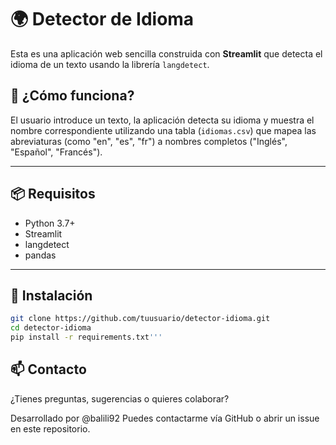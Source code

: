 # 🌍 Detector de Idioma

Esta es una aplicación web sencilla construida con **Streamlit** que detecta el idioma de un texto usando la librería `langdetect`.

## 🧠 ¿Cómo funciona?

El usuario introduce un texto, la aplicación detecta su idioma y muestra el nombre correspondiente utilizando una tabla (`idiomas.csv`) que mapea las abreviaturas (como "en", "es", "fr") a nombres completos ("Inglés", "Español", "Francés").

---

## 📦 Requisitos

- Python 3.7+
- Streamlit
- langdetect
- pandas

---

## 🔧 Instalación

```bash
git clone https://github.com/tuusuario/detector-idioma.git
cd detector-idioma
pip install -r requirements.txt'''


```

## 📫 Contacto

¿Tienes preguntas, sugerencias o quieres colaborar?

Desarrollado por @balili92
Puedes contactarme vía GitHub o abrir un issue en este repositorio.
